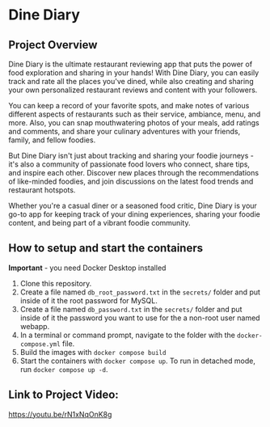# Dine Diary

## Project Overview
  Dine Diary is the ultimate restaurant reviewing app that puts the power of food exploration and sharing in your hands! With Dine Diary, you can easily track and rate all the places you've dined, while also creating and sharing your own personalized restaurant reviews and content with your followers.

  You can keep a record of your favorite spots, and make notes of various different aspects of restaurants such as their service, ambiance, menu, and more. Also, you can snap mouthwatering photos of your meals, add ratings and comments, and share your culinary adventures with your friends, family, and fellow foodies.

  But Dine Diary isn't just about tracking and sharing your foodie journeys - it's also a community of passionate food lovers who connect, share tips, and inspire each other. Discover new places through the recommendations of like-minded foodies, and join discussions on the latest food trends and restaurant hotspots.

  Whether you're a casual diner or a seasoned food critic, Dine Diary is your go-to app for keeping track of your dining experiences, sharing your foodie content, and being part of a vibrant foodie community. 

## How to setup and start the containers
**Important** - you need Docker Desktop installed

1. Clone this repository.  
1. Create a file named `db_root_password.txt` in the `secrets/` folder and put inside of it the root password for MySQL. 
1. Create a file named `db_password.txt` in the `secrets/` folder and put inside of it the password you want to use for the a non-root user named webapp. 
1. In a terminal or command prompt, navigate to the folder with the `docker-compose.yml` file.  
1. Build the images with `docker compose build`
1. Start the containers with `docker compose up`.  To run in detached mode, run `docker compose up -d`. 

## Link to Project Video:
https://youtu.be/rN1xNqOnK8g



